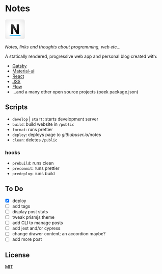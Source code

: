 # Notes 

<img src="./src/images/icons/favicon512.png" width="64">

*Notes, links and thoughts about programming, web etc...*

A statically rendered, progressive web app and personal blog created with:

* [Gatsby](https://www.gatsbyjs.org/)
* [Material-ui](https://material-ui.com/)
* [React](https://reactjs.org/)
* [JSS](https://github.com/cssinjs/jss)
* [Flow](https://flow.org/en/)
* ...and a many other open source projects (peek package.json)

## Scripts

* `develop` | `start`: starts development server
* `build`: build website in `/public`
* `format`: runs prettier
* `deploy`: deploys page to *githubuser.io*/notes
* `clean`: deletes `/public`
### hooks 
* `prebuild`: runs clean
* `precommit`: runs prettier
* `predeploy`: runs build

## To Do

- [x] deploy
- [ ] add tags
- [ ] display post stats
- [ ] tweak prismjs theme
- [ ] add CLI to manage posts
- [ ] add jest and/or cypress
- [ ] change drawer content; an accordion maybe?
- [ ] add more post

## License

[MIT](/LICENSE)